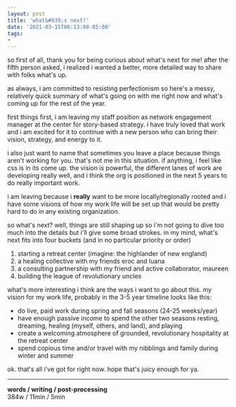 ```yaml
---
layout: post
title: 'what&#039;s next?'
date: '2021-03-15T06:13:00-05:00'
tags:
- 
--- 
```


<!-- {:target="_blank"} -->

so first of all, thank you for being curious about what's next for me! after the fifth person asked, i realized i wanted a better, more detailed way to share with folks what's up. 

as always, i am committed to resisting perfectionism so here's a messy, relatively quick summary of what's going on with me right now and what's coming up for the rest of the year. 

first things first, i am leaving my staff position as network engagement manager at the center for story-based strategy. i have truly loved that work and i am excited for it to continue with a new person who can bring their vision, strategy, and energy to it. 

i also just want to name that sometimes you leave a place because things aren't working for you. that's not me in this situation. if anything, i feel like css is in its come up. the vision is powerful, the different lanes of work are developing really well, and i think the org is positioned in the next 5 years to do really important work. 

i am leaving because i **really** want to be more locally/regionally rooted and i have some visions of how my work life will be set up that would be pretty hard to do in any existing organization. 

so what's next? well, things are still shaping up so i'm not going to dive too much into the details but i'll give some broad strokes. in my mind, what's next fits into four buckets (and in no particular priority or order)

1. starting a retreat center (imagine: the highlander of new england)
2. a healing collective with my friends eroc and luana
3. a consulting partnership with my friend and active collaborator, maureen
4. building the league of revolutionary uncles

what's more interesting i think are the ways i want to go about this. my vision for my work life, probably in the 3-5 year timeline looks like this:

* do live, paid work during spring and fall seasons (24-25 weeks/year)
* have enough passive income to spend the other two seasons resting, dreaming, healing (myself, others, and land), and playing
* create a welcoming atmosphere of grounded, revolutionary hospitality at the retreat center
* spend copious time and/or travel with my nibblings and family during winter and summer

ok. that's all i've got for right now. hope that's juicy enough for ya. 

---


<!-- hyperlink bank -->


<!-- &#042; = asterisk -->
<!-- &#039; = single quote '-->

**words / writing / post-processing**  
384w / 11min / 5min